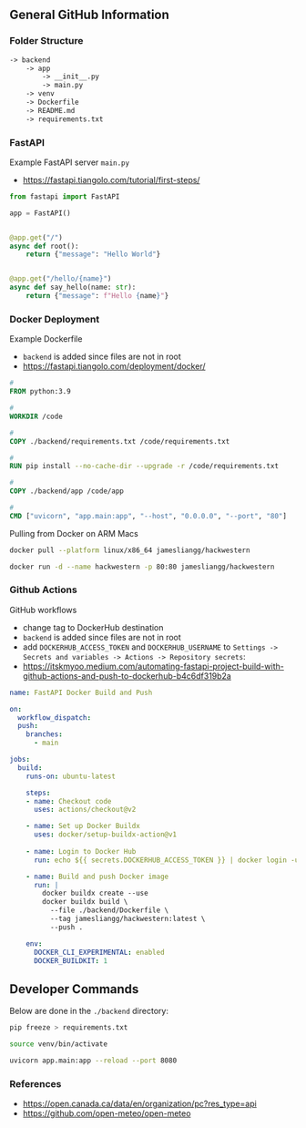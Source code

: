## General GitHub Information 
### Folder Structure
```markdown
-> backend
    -> app
        -> __init__.py
        -> main.py
    -> venv
    -> Dockerfile
    -> README.md
    -> requirements.txt
```
### FastAPI
Example FastAPI server `main.py`
- https://fastapi.tiangolo.com/tutorial/first-steps/
```python
from fastapi import FastAPI

app = FastAPI()


@app.get("/")
async def root():
    return {"message": "Hello World"}


@app.get("/hello/{name}")
async def say_hello(name: str):
    return {"message": f"Hello {name}"}
```
### Docker Deployment
Example Dockerfile
- `backend` is added since files are not in root
- https://fastapi.tiangolo.com/deployment/docker/
```dockerfile
#
FROM python:3.9

#
WORKDIR /code

#
COPY ./backend/requirements.txt /code/requirements.txt

#
RUN pip install --no-cache-dir --upgrade -r /code/requirements.txt

#
COPY ./backend/app /code/app

#
CMD ["uvicorn", "app.main:app", "--host", "0.0.0.0", "--port", "80"]
```
Pulling from Docker on ARM Macs
```bash
docker pull --platform linux/x86_64 jamesliangg/hackwestern

docker run -d --name hackwestern -p 80:80 jamesliangg/hackwestern
```
### Github Actions
GitHub workflows
- change tag to DockerHub destination
- `backend` is added since files are not in root
- add `DOCKERHUB_ACCESS_TOKEN` and `DOCKERHUB_USERNAME` to `Settings -> Secrets and variables -> Actions -> Repository secrets`:
- https://itskmyoo.medium.com/automating-fastapi-project-build-with-github-actions-and-push-to-dockerhub-b4c6df319b2a
```yaml
name: FastAPI Docker Build and Push

on:
  workflow_dispatch:
  push:
    branches:
      - main

jobs:
  build:
    runs-on: ubuntu-latest

    steps:
    - name: Checkout code
      uses: actions/checkout@v2

    - name: Set up Docker Buildx
      uses: docker/setup-buildx-action@v1
      
    - name: Login to Docker Hub
      run: echo ${{ secrets.DOCKERHUB_ACCESS_TOKEN }} | docker login -u ${{ secrets.DOCKERHUB_USERNAME }} --password-stdin

    - name: Build and push Docker image
      run: |
        docker buildx create --use
        docker buildx build \
          --file ./backend/Dockerfile \
          --tag jamesliangg/hackwestern:latest \
          --push .

    env:
      DOCKER_CLI_EXPERIMENTAL: enabled
      DOCKER_BUILDKIT: 1
```
## Developer Commands
Below are done in the `./backend` directory:
```bash
pip freeze > requirements.txt 
```
```bash
source venv/bin/activate
```
```bash
uvicorn app.main:app --reload --port 8080  
```
### References
- https://open.canada.ca/data/en/organization/pc?res_type=api
- https://github.com/open-meteo/open-meteo